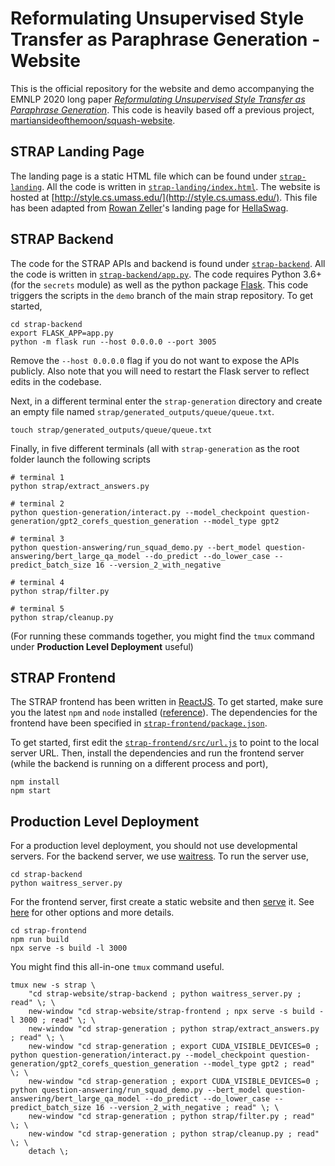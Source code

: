# Reformulating Unsupervised Style Transfer as Paraphrase Generation - Website

This is the official repository for the website and demo accompanying the EMNLP 2020 long paper *[Reformulating Unsupervised Style Transfer as Paraphrase Generation](https://arxiv.org/abs/2010.05700)*. This code is heavily based off a previous project, [martiansideofthemoon/squash-website](https://github.com/martiansideofthemoon/squash-website).


## STRAP Landing Page

The landing page is a static HTML file which can be found under [`strap-landing`](strap-landing). All the code is written in [`strap-landing/index.html`](strap-landing/index.html). The website is hosted at [http://style.cs.umass.edu/](http://style.cs.umass.edu/). This file has been adapted from [Rowan Zeller](https://rowanzellers.com)'s landing page for [HellaSwag](https://rowanzellers.com/hellaswag/).

## STRAP Backend

The code for the STRAP APIs and backend is found under [`strap-backend`](strap-backend). All the code is written in [`strap-backend/app.py`](strap-backend/app.py). The code requires Python 3.6+ (for the `secrets` module) as well as the python package [Flask](https://palletsprojects.com/p/flask/). This code triggers the scripts in the `demo` branch of the main strap repository. To get started,

```
cd strap-backend
export FLASK_APP=app.py
python -m flask run --host 0.0.0.0 --port 3005
```

Remove the `--host 0.0.0.0` flag if you do not want to expose the APIs publicly. Also note that you will need to restart the Flask server to reflect edits in the codebase.

Next, in a different terminal enter the `strap-generation` directory and create an empty file named `strap/generated_outputs/queue/queue.txt`.

```
touch strap/generated_outputs/queue/queue.txt
```

Finally, in five different terminals (all with `strap-generation` as the root folder launch the following scripts

```
# terminal 1
python strap/extract_answers.py

# terminal 2
python question-generation/interact.py --model_checkpoint question-generation/gpt2_corefs_question_generation --model_type gpt2

# terminal 3
python question-answering/run_squad_demo.py --bert_model question-answering/bert_large_qa_model --do_predict --do_lower_case --predict_batch_size 16 --version_2_with_negative

# terminal 4
python strap/filter.py

# terminal 5
python strap/cleanup.py
```

(For running these commands together, you might find the `tmux` command under **Production Level Deployment** useful)

## STRAP Frontend

The STRAP frontend has been written in [ReactJS](http://reactjs.org/). To get started, make sure you the latest `npm` and `node` installed ([reference](https://docs.npmjs.com/downloading-and-installing-node-js-and-npm)). The dependencies for the frontend have been specified in [`strap-frontend/package.json`](strap-frontend/package.json).

To get started, first edit the [`strap-frontend/src/url.js`](strap-frontend/src/url.js) to point to the local server URL. Then, install the dependencies and run the frontend server (while the backend is running on a different process and port),

```
npm install
npm start
```

## Production Level Deployment

For a production level deployment, you should not use developmental servers. For the backend server, we use [waitress](https://docs.pylonsproject.org/projects/waitress/en/stable/). To run the server use,

```
cd strap-backend
python waitress_server.py
```

For the frontend server, first create a static website and then [serve](https://www.npmjs.com/package/serve) it. See [here](https://facebook.github.io/create-react-app/docs/deployment) for other options and more details.

```
cd strap-frontend
npm run build
npx serve -s build -l 3000
```

You might find this all-in-one `tmux` command useful.

```
tmux new -s strap \
    "cd strap-website/strap-backend ; python waitress_server.py ; read" \; \
    new-window "cd strap-website/strap-frontend ; npx serve -s build -l 3000 ; read" \; \
    new-window "cd strap-generation ; python strap/extract_answers.py ; read" \; \
    new-window "cd strap-generation ; export CUDA_VISIBLE_DEVICES=0 ; python question-generation/interact.py --model_checkpoint question-generation/gpt2_corefs_question_generation --model_type gpt2 ; read" \; \
    new-window "cd strap-generation ; export CUDA_VISIBLE_DEVICES=0 ; python question-answering/run_squad_demo.py --bert_model question-answering/bert_large_qa_model --do_predict --do_lower_case --predict_batch_size 16 --version_2_with_negative ; read" \; \
    new-window "cd strap-generation ; python strap/filter.py ; read" \; \
    new-window "cd strap-generation ; python strap/cleanup.py ; read" \; \
    detach \;
```
